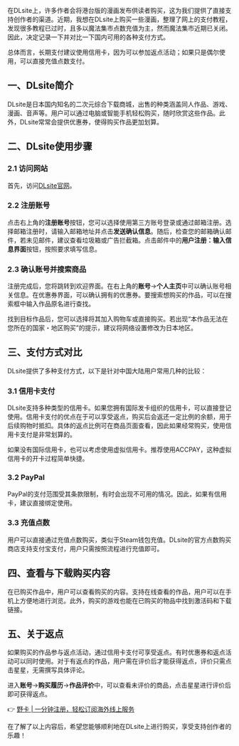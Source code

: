 在DLsite上，许多作者会将港台版的漫画发布供读者购买，这为我们提供了直接支持创作者的渠道。近期，我想在DLsite上购买一些漫画，整理了网上的支付教程，发现很多教程已过时，且多以魔法集市点数充值为主，然而魔法集市近期已关闭。因此，决定记录一下并对比一下国内可用的各种支付方式。

总体而言，长期支付建议使用信用卡，因为可以参加返点活动；如果只是偶尔使用，可以直接充值点数支付。

## 一、DLsite简介

DLsite是日本国内知名的二次元综合下载商城，出售的种类涵盖同人作品、游戏、漫画、音声等。用户可以通过电脑或智能手机轻松购买，随时欣赏这些作品。此外，DLsite常常会提供优惠券，使得购买作品更加划算。

## 二、DLsite使用步骤

### 2.1 访问网站

首先，访问[DLsite官网](https://www.dlsite.com/)。

### 2.2 注册账号

点击右上角的**注册账号**按钮，您可以选择使用第三方账号登录或通过邮箱注册。选择邮箱注册时，请输入邮箱地址并点击**发送确认信息**。随后，检查您的邮箱确认邮件，若未见邮件，建议查看垃圾箱或广告拦截箱。点击邮件中的**用户注册：输入信息界面**按钮，按照要求填写信息。

### 2.3 确认账号并搜索商品

注册完成后，您将跳转到欢迎界面。在右上角的**账号**->**个人主页**中可以确认账号相关信息。在优惠券界面，可以确认拥有的优惠券。要搜索想购买的作品，可以在搜索框中输入作品原名进行查找。

找到目标作品后，您可以选择将其加入购物车或直接购买。若出现“本作品无法在您所在的国家・地区购买”的提示，建议将网络设置修改为日本地区。

## 三、支付方式对比

DLsite提供了多种支付方式，以下是针对中国大陆用户常用几种的比较：

### 3.1 信用卡支付

DLsite支持多种类型的信用卡。如果您拥有国际发卡组织的信用卡，可以直接登记使用。信用卡支付的优点在于可以享受返点，购买后会返还一定比例的余额，用于后续购物时抵扣。具体的返点比例可在商品页面查看，因此如果经常购买，使用信用卡支付是非常划算的。

如果没有国际信用卡，也可以考虑使用虚拟信用卡。推荐使用ACCPAY，这种虚拟信用卡的开卡过程简单快捷。

### 3.2 PayPal

PayPal的支付范围受其条款限制，有时会出现不可用的情况。因此，如果有信用卡，建议直接绑定使用。

### 3.3 充值点数

用户可以直接通过充值点数购买，类似于Steam钱包充值。DLsite的官方点数购买商店支持支付宝支付，用户只需按照流程进行充值即可。

## 四、查看与下载购买内容

在已购买作品中，用户可以查看购买的内容。支持在线查看的作品，用户可以在手机上方便地进行浏览。此外，购买的游戏也能在已购买的物品中找到激活码和下载链接。

## 五、关于返点

如果购买的作品参与返点活动，通过信用卡支付可享受返点。有时优惠券和返点活动可以同时使用。对于有返点的作品，用户需在评价后才能获得返点，评价只需点击星星，无需撰写具体评论。

进入**账号**->**购买履历**->**作品评价**中，可以查看未评价的商品，点击星星进行评价后即可获得返点。

👉 [野卡 | 一分钟注册，轻松订阅海外线上服务](https://bit.ly/bewildcard)

在了解了以上内容后，希望您能够顺利地在DLsite上进行购买，享受支持创作者的乐趣！